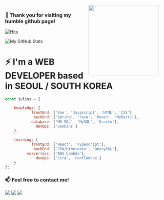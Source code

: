 <img align='right' src="https://media.giphy.com/media/3ov9jFA9wmNzHHRgsg/giphy.gif" width="230">

### 👋 Thank you for visiting my humble github page!

[![Hits](https://hits.seeyoufarm.com/api/count/incr/badge.svg?url=https%3A%2F%2Fgithub.com%2FjuliusCho)](https://hits.seeyoufarm.com)

![My GitHub Stats](https://github-readme-stats.vercel.app/api?username=juliusCho&show_icons=true)

# ⚡ I'm a WEB DEVELOPER based in SEOUL / SOUTH KOREA
```javascript
const julius = {

    knowledge: {
            frontEnd: ['Vue', 'Javascript', 'HTML', 'CSS'],
             backEnd: ['Spring', 'Java', 'Maven', 'MyBatis'],
            database: ['MS-SQL', 'MySQL', 'Oracle'],
              devOps: ['Jenkins']
    },
    
    learning: {
            frontEnd: ['React', 'Typescript'],
             backEnd: ['JPA/Hibernate', 'QueryDSL'],
          serverless: ['AWS Lambda'],
              devOps: ['Jira', 'Confluence']
    }
};
```

### 📫 Feel free to contact me!

[![](https://img.shields.io/badge/LinkedIn-Inhyo(Julius)-blue)](https://www.linkedin.com/in/julius88/)
[![](https://img.shields.io/badge/Blog-Naver-green)](https://blog.naver.com/johncris)
[![](https://img.shields.io/badge/Gmail-johncrist2000%40gmail.com-red)](mailto:johncrist2000@gmail.com)

<!--
**juliusCho/juliusCho** is a ✨ _special_ ✨ repository because its `README.md` (this file) appears on your GitHub profile.

Here are some ideas to get you started:

- 🔭 I’m currently working on ...
- 🌱 I’m currently learning ...
- 👯 I’m looking to collaborate on ...
- 🤔 I’m looking for help with ...
- 💬 Ask me about ...
- 📫 How to reach me: ...
- 😄 Pronouns: ...
- ⚡ Fun fact: ...
-->
